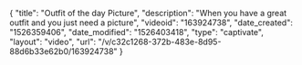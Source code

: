 {
    "title": "Outfit of the day Picture",
    "description": "When you have a great outfit and you just need a picture",
    "videoid": "163924738",
    "date_created": "1526359406",
    "date_modified": "1526403418",
    "type": "captivate",
    "layout": "video",
    "url": "\/v\/c32c1268-372b-483e-8d95-88d6b33e62b0\/163924738"
}